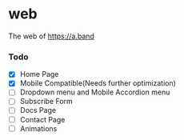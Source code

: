 # web
The web of https://a.band

### Todo
- [x] Home Page
- [x] Mobile Compatible(Needs further optimization)
- [ ] Dropdown menu and Mobile Accordion menu
- [ ] Subscribe Form
- [ ] Docs Page
- [ ] Contact Page
- [ ] Animations